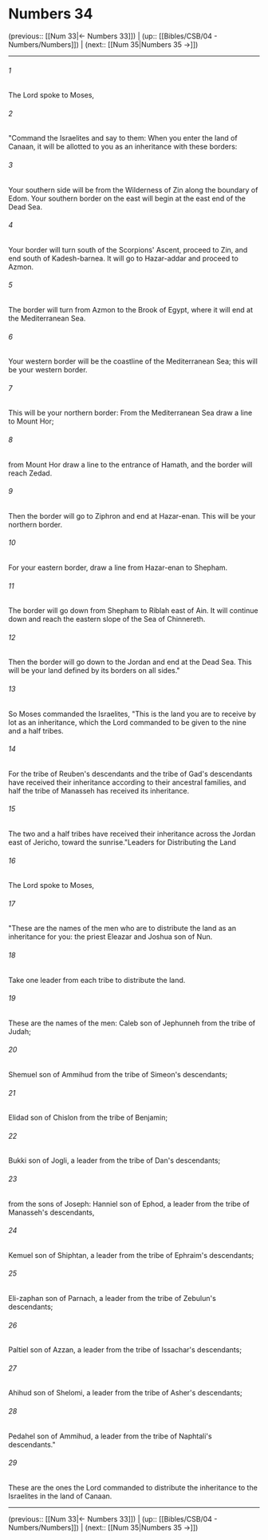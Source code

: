 # Numbers 34

(previous:: [[Num 33|← Numbers 33]]) | (up:: [[Bibles/CSB/04 - Numbers/Numbers]]) | (next:: [[Num 35|Numbers 35 →]])

***


###### 1 
The Lord spoke to Moses, 

###### 2 
"Command the Israelites and say to them: When you enter the land of Canaan, it will be allotted to you as an inheritance with these borders: 

###### 3 
Your southern side will be from the Wilderness of Zin along the boundary of Edom. Your southern border on the east will begin at the east end of the Dead Sea. 

###### 4 
Your border will turn south of the Scorpions' Ascent, proceed to Zin, and end south of Kadesh-barnea. It will go to Hazar-addar and proceed to Azmon. 

###### 5 
The border will turn from Azmon to the Brook of Egypt, where it will end at the Mediterranean Sea. 

###### 6 
Your western border will be the coastline of the Mediterranean Sea; this will be your western border. 

###### 7 
This will be your northern border: From the Mediterranean Sea draw a line to Mount Hor; 

###### 8 
from Mount Hor draw a line to the entrance of Hamath, and the border will reach Zedad. 

###### 9 
Then the border will go to Ziphron and end at Hazar-enan. This will be your northern border. 

###### 10 
For your eastern border, draw a line from Hazar-enan to Shepham. 

###### 11 
The border will go down from Shepham to Riblah east of Ain. It will continue down and reach the eastern slope of the Sea of Chinnereth. 

###### 12 
Then the border will go down to the Jordan and end at the Dead Sea. This will be your land defined by its borders on all sides." 

###### 13 
So Moses commanded the Israelites, "This is the land you are to receive by lot as an inheritance, which the Lord commanded to be given to the nine and a half tribes. 

###### 14 
For the tribe of Reuben's descendants and the tribe of Gad's descendants have received their inheritance according to their ancestral families, and half the tribe of Manasseh has received its inheritance. 

###### 15 
The two and a half tribes have received their inheritance across the Jordan east of Jericho, toward the sunrise."Leaders for Distributing the Land 

###### 16 
The Lord spoke to Moses, 

###### 17 
"These are the names of the men who are to distribute the land as an inheritance for you: the priest Eleazar and Joshua son of Nun. 

###### 18 
Take one leader from each tribe to distribute the land. 

###### 19 
These are the names of the men: Caleb son of Jephunneh from the tribe of Judah; 

###### 20 
Shemuel son of Ammihud from the tribe of Simeon's descendants; 

###### 21 
Elidad son of Chislon from the tribe of Benjamin; 

###### 22 
Bukki son of Jogli, a leader from the tribe of Dan's descendants; 

###### 23 
from the sons of Joseph: Hanniel son of Ephod, a leader from the tribe of Manasseh's descendants, 

###### 24 
Kemuel son of Shiphtan, a leader from the tribe of Ephraim's descendants; 

###### 25 
Eli-zaphan son of Parnach, a leader from the tribe of Zebulun's descendants; 

###### 26 
Paltiel son of Azzan, a leader from the tribe of Issachar's descendants; 

###### 27 
Ahihud son of Shelomi, a leader from the tribe of Asher's descendants; 

###### 28 
Pedahel son of Ammihud, a leader from the tribe of Naphtali's descendants." 

###### 29 
These are the ones the Lord commanded to distribute the inheritance to the Israelites in the land of Canaan.

***

(previous:: [[Num 33|← Numbers 33]]) | (up:: [[Bibles/CSB/04 - Numbers/Numbers]]) | (next:: [[Num 35|Numbers 35 →]])
